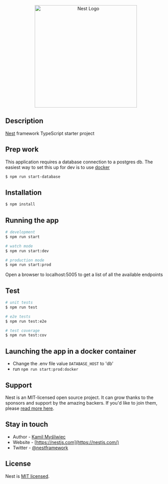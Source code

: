 <p align="center">
  <a href="http://nestjs.com/" target="blank"><img src="https://nestjs.com/img/logo_text.svg" width="320" alt="Nest Logo" /></a>
</p>

## Description

[Nest](https://github.com/nestjs/nest) framework TypeScript starter project

## Prep work
This application requires a database connection to a postgres db. The easiest way to set this up for dev is to use [docker](https://www.docker.com/products/docker-desktop)

```bash
$ npm run start-database
```

## Installation

```bash
$ npm install
```

## Running the app

```bash
# development
$ npm run start

# watch mode
$ npm run start:dev

# production mode
$ npm run start:prod
```

Open a browser to localhost:5005 to get a list of all the available endpoints

## Test

```bash
# unit tests
$ npm run test

# e2e tests
$ npm run test:e2e

# test coverage
$ npm run test:cov
```

## Launching the app in a docker container
* Change the .env file value `DATABASE_HOST` to 'db'
* run `npm run start:prod:docker`

## Support

Nest is an MIT-licensed open source project. It can grow thanks to the sponsors and support by the amazing backers. If you'd like to join them, please [read more here](https://docs.nestjs.com/support).

## Stay in touch

- Author - [Kamil Myśliwiec](https://kamilmysliwiec.com)
- Website - [https://nestjs.com](https://nestjs.com/)
- Twitter - [@nestframework](https://twitter.com/nestframework)

## License

  Nest is [MIT licensed](LICENSE).
